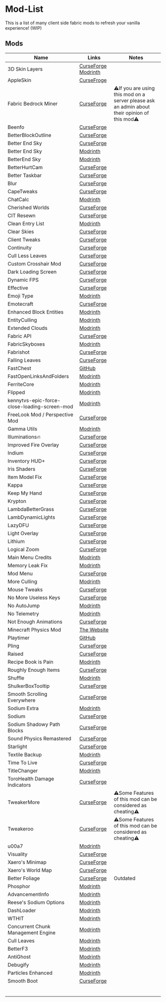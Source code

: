 # Mod-List

This is a list of many client side fabric mods to refresh your vanilla experience! (WIP)

## Mods
|Name|Links|Notes|
|-|-|-|
|3D Skin Layers|[CurseForge](https://www.curseforge.com/minecraft/mc-mods/skin-layers-3d) [Modrinth](https://modrinth.com/mod/3dskinlayers)||
|AppleSkin|[CurseFroge](https://www.curseforge.com/minecraft/mc-mods/appleskin)||
|Fabric Bedrock Miner|[CurseForge](https://www.curseforge.com/minecraft/mc-mods/fabric-bedrock-miner)|⚠️If you are using this mod on a server please ask an admin about their opinion of this mod⚠️|
|Beenfo|[CurseForge](https://www.curseforge.com/minecraft/mc-mods/beenfo)||
|BetterBlockOutline|[CurseForge](https://www.curseforge.com/minecraft/mc-mods/betterblockoutline)||
|Better End Sky|[CurseForge](https://www.curseforge.com/minecraft/mc-mods/better-end-sky-fabric)||
|Better End Sky|[Modrinth](https://modrinth.com/mod/better-end-sky)||
|BetterEnd Sky|[Modrinth](https://modrinth.com/mod/betterendsky)||
|BetterHurtCam|[CurseForge](https://modrinth.com/mod/betterhurtcam)||
|Better Taskbar|[CurseForge](https://modrinth.com/mod/better-taskbar)||
|Blur|[CurseForge](https://www.curseforge.com/minecraft/mc-mods/blur-fabric)||
|CapeTweaks|[CurseForge](https://www.curseforge.com/minecraft/mc-mods/capetweaks)||
|ChatCalc|[Modrinth](https://modrinth.com/mod/chatcalc)||
|Cherished Worlds|[CurseForge](https://www.curseforge.com/minecraft/mc-mods/cherished-worlds-fabric)||
|CIT Resewn|[CurseForge](https://www.curseforge.com/minecraft/mc-mods/cit-resewn)||
|Clean Entry List|[Modrinth](https://modrinth.com/mod/cleanentrylist)||
|Clear Skies|[CurseForge](https://www.curseforge.com/minecraft/mc-mods/clear-skies)||
|Client Tweaks|[CurseForge](https://www.curseforge.com/minecraft/mc-mods/client-tweaks-fabric)||
|Continuity|[CurseForge](https://www.curseforge.com/minecraft/mc-mods/continuity)||
|Cull Less Leaves|[CurseForge](https://www.curseforge.com/minecraft/mc-mods/cull-less-leaves)||
|Custom Crosshair Mod|[CurseForge](https://www.curseforge.com/minecraft/mc-mods/custom-crosshair-mod)||
|Dark Loading Screen|[CurseForge](https://www.curseforge.com/minecraft/mc-mods/dark-loading-screen)||
|Dynamic FPS|[CurseForge](https://www.curseforge.com/minecraft/mc-mods/dynamic-fps)||
|Effective|[CurseForge](https://www.curseforge.com/minecraft/mc-mods/effective)||
|Emoji Type|[Modrinth](https://modrinth.com/mod/emoji-type)||
|Emotecraft|[CurseForge](https://www.curseforge.com/minecraft/mc-mods/emotecraft)||
|Enhanced Block Entities|[Modrinth](https://modrinth.com/mod/ebe)||
|EntityCulling|[Modrinth](https://modrinth.com/mod/entityculling)||
|Extended Clouds|[Modrinth](https://modrinth.com/mod/extended-clouds)||
|Fabric API|[CurseForge](https://www.curseforge.com/minecraft/mc-mods/fabric-api)||
|FabricSkyboxes|[Modrinth](https://modrinth.com/mod/fabricskyboxes)||
|Fabrishot|[CurseForge](https://www.curseforge.com/minecraft/mc-mods/fabrishot)||
|Falling Leaves|[CurseForge](https://www.curseforge.com/minecraft/mc-mods/falling-leaves-fabric)||
|FastChest|[GitHub](https://github.com/FakeDomi/FastChest)||
|FastOpenLinksAndFolders|[Modrinth](https://modrinth.com/mod/fastopenlinksandfolders)||
|FerriteCore|[Modrinth](https://modrinth.com/mod/ferrite-core)||
|Flipped|[Modrinth](https://modrinth.com/mod/flipped)||
|kennytvs-epic-force-close-loading-screen-mod|[Modrinth](https://modrinth.com/mod/forcecloseworldloadingscreen)||
|FreeLook Mod / Perspective Mod|[CurseForge](https://www.curseforge.com/minecraft/mc-mods/freelook-fabric)||
|Gamma Utils|[Modrinth](https://modrinth.com/mod/gamma-utils)||
|Illuminations🔥|[CurseForge](https://www.curseforge.com/minecraft/mc-mods/illuminations)||
|Improved Fire Overlay|[CurseForge](https://www.curseforge.com/minecraft/mc-mods/improved-fire-overlay)||
|Indium|[CurseForge](https://www.curseforge.com/minecraft/mc-mods/indium)||
|Inventory HUD+|[CurseForge](https://www.curseforge.com/minecraft/mc-mods/inventory-hud-forge)||
|Iris Shaders|[CurseForge](https://www.curseforge.com/minecraft/mc-mods/irisshaders)||
|Item Model Fix|[CurseForge](https://www.curseforge.com/minecraft/mc-mods/item-model-fix)||
|Kappa|[CurseForge](https://www.curseforge.com/minecraft/mc-mods/kappa)||
|Keep My Hand|[CurseForge](https://www.curseforge.com/minecraft/mc-mods/keep-my-hand/)||
|Krypton|[CurseForge](https://www.curseforge.com/minecraft/mc-mods/krypton)||
|LambdaBetterGrass|[CurseForge](https://www.curseforge.com/minecraft/mc-mods/lambdabettergrass)||
|LambDynamicLights|[CurseForge](https://www.curseforge.com/minecraft/mc-mods/lambdynamiclights)||
|LazyDFU|[CurseForge](https://www.curseforge.com/minecraft/mc-mods/lazydfu)||
|Light Overlay|[CurseForge](https://www.curseforge.com/minecraft/mc-mods/light-overlay)||
|Lithium|[CurseForge](https://www.curseforge.com/minecraft/mc-mods/lithium)||
|Logical Zoom|[CurseForge](https://www.curseforge.com/minecraft/mc-mods/logical-zoom)||
|Main Menu Credits|[Modrinth](https://modrinth.com/mod/main-menu-credits)||
|Memory Leak Fix|[Modrinth](https://modrinth.com/mod/memoryleakfix)||
|Mod Menu|[CurseForge](https://www.curseforge.com/minecraft/mc-mods/modmenu)||
|More Culling|[Modrinth](https://modrinth.com/mod/moreculling)||
|Mouse Tweaks|[CurseForge](https://www.curseforge.com/minecraft/mc-mods/mouse-tweaks)||
|No More Useless Keys|[CurseForge](https://www.curseforge.com/minecraft/mc-mods/nmuk)||
|No AutoJump|[Modrinth](https://modrinth.com/mod/noautojump)||
|No Telemetry|[Modrinth](https://modrinth.com/mod/no-telemetry)||
|Not Enough Animations|[CurseForge](https://www.curseforge.com/minecraft/mc-mods/not-enough-animations)||
|Minecraft Physics Mod|[The Website](https://minecraftphysicsmod.com/)||
|Playtimer|[GitHub](https://github.com/yellowyears/playtimer-fabric)||
|Pling|[CurseForge](https://www.curseforge.com/minecraft/mc-mods/pling)||
|Raised|[CurseForge](https://www.curseforge.com/minecraft/mc-mods/raised)||
|Recipe Book is Pain|[Modrinth](https://modrinth.com/mod/rbip)||
|Roughly Enough Items|[CurseForge](https://www.curseforge.com/minecraft/mc-mods/roughly-enough-items)||
|Shuffle|[Modrinth](https://modrinth.com/mod/shuffle)||
|ShulkerBoxTooltip|[CurseForge](https://www.curseforge.com/minecraft/mc-mods/shulkerboxtooltip)||
|Smooth Scrolling Everywhere|[CurseForge](https://www.curseforge.com/minecraft/mc-mods/smooth-scrolling-everywhere-fabric)||
|Sodium Extra|[Modrinth](https://modrinth.com/mod/sodium-extra)||
|Sodium|[CurseForge](https://www.curseforge.com/minecraft/mc-mods/sodium)||
|Sodium Shadowy Path Blocks|[CurseForge](https://www.curseforge.com/minecraft/mc-mods/sodium-shadowy-path-blocks)||
|Sound Physics Remastered|[CurseForge](https://www.curseforge.com/minecraft/mc-mods/sound-physics-remastered)||
|Starlight|[CurseForge](https://www.curseforge.com/minecraft/mc-mods/starlight)||
|Textile Backup|[Modrinth](https://modrinth.com/mod/textile_backup)||
|Time To Live|[CurseForge](https://www.curseforge.com/minecraft/mc-mods/time-to-live)||
|TitleChanger|[Modrinth](https://modrinth.com/mod/mctitlechanger)||
|ToroHealth Damage Indicators|[CurseForge](https://www.curseforge.com/minecraft/mc-mods/torohealth-damage-indicators)||
|TweakerMore|[CurseForge](https://www.curseforge.com/minecraft/mc-mods/tweakermore)|⚠️Some Features of this mod can be considered as cheating⚠️|
|Tweakeroo|[CurseForge](https://www.curseforge.com/minecraft/mc-mods/tweakeroo)|⚠️Some Features of this mod can be considered as cheating⚠️|
|u00a7|[Modrinth](https://modrinth.com/mod/u00a7)||
|Visuality|[CurseForge](https://www.curseforge.com/minecraft/mc-mods/visuality)||
|Xaero's Minimap|[CurseForge](https://www.curseforge.com/minecraft/mc-mods/xaeros-minimap)||
|Xaero's World Map|[CurseForge](https://www.curseforge.com/minecraft/mc-mods/xaeros-world-map)||
|Better Foliage|[CurseForge](https://www.curseforge.com/minecraft/mc-mods/better-foliage)|Outdated|
|Phosphor|[Modrinth](https://modrinth.com/mod/phosphor)||
|AdvancementInfo|[Modrinth](https://modrinth.com/mod/advancementinfo)||
|Reese's Sodium Options|[Modrinth](https://modrinth.com/mod/reeses-sodium-options)||
|DashLoader|[Modrinth](https://modrinth.com/mod/dashloader)||
|WTHIT|[Modrinth](https://modrinth.com/mod/wthit)||
|Concurrent Chunk Management Engine|[Modrinth](https://modrinth.com/mod/c2me-fabric)||
|Cull Leaves|[Modrinth](https://modrinth.com/mod/cull-leaves)||
|BetterF3|[Modrinth](https://modrinth.com/mod/betterf3)||
|AntiGhost|[Modrinth](https://modrinth.com/mod/antighost)||
|Debugify|[Modrinth](https://modrinth.com/mod/debugify)||
|Particles Enhanced|[Modrinth](https://modrinth.com/mod/particlesenhanced)||
|Smooth Boot|[CurseForge](https://www.curseforge.com/minecraft/mc-mods/smooth-boot)||
||[]()||
||[]()||
||[]()||
||[]()||
||[]()||
||[]()||
